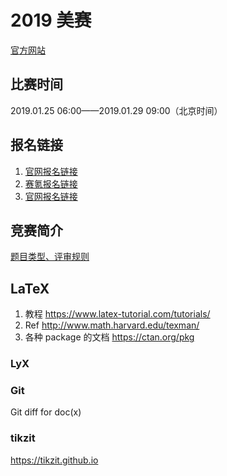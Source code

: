# 2019 美赛

[官方网站](https://www.comap.com/undergraduate/contests/)

## 比赛时间

2019.01.25 06:00——2019.01.29 09:00（北京时间）

## 报名链接

1. [官网报名链接](http://today.hit.edu.cn/article/2018/12/04/62165)
2. [赛氪报名链接](https://www.saikr.com/vse/comap/2019)
3. [官网报名链接](https://www.comap.com/undergraduate/contests/)

## 竞赛简介

[题目类型、评审规则](https://www.linstitute.net/archives/84323)

## LaTeX

1. 教程 https://www.latex-tutorial.com/tutorials/
2. Ref http://www.math.harvard.edu/texman/
3. 各种 package 的文档 https://ctan.org/pkg

### LyX

### Git

Git diff for doc(x)

### tikzit

https://tikzit.github.io

